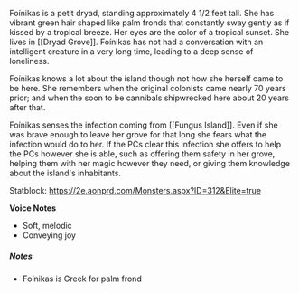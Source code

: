 Foínikas is a petit dryad, standing approximately 4 1/2 feet tall. She has vibrant green hair shaped like palm fronds that constantly sway gently as if kissed by a tropical breeze. Her eyes are the color of a tropical sunset. She lives in [[Dryad Grove]]. Foínikas has not had a conversation with an intelligent creature in a very long time, leading to a deep sense of loneliness.

Foínikas knows a lot about the island though not how she herself came to be here. She remembers when the original colonists came nearly 70 years prior; and when the soon to be cannibals shipwrecked here about 20 years after that. 

Foínikas senses the infection coming from [[Fungus Island]]. Even if she was brave enough to leave her grove for that long she fears what the infection would do to her. If the PCs clear this infection she offers to help the PCs however she is able, such as offering them safety in her grove, helping them with her magic however they need, or giving them knowledge about the island's inhabitants.


Statblock: https://2e.aonprd.com/Monsters.aspx?ID=312&Elite=true


**Voice Notes**
- Soft, melodic
- Conveying joy



##### Notes
- Foínikas is Greek for palm frond